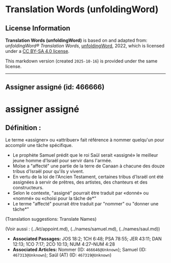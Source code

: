# Translation Words (unfoldingWord)

## License Information

**Translation Words (unfoldingWord)** is based on and adapted from: _unfoldingWord® Translation Words_, [unfoldingWord](https://unfoldingword.org/utw), 2022, which is licensed under a [CC BY-SA 4.0 license](https://creativecommons.org/licenses/by-sa/4.0/legalcode.en).

This markdown version (created `2025-10-16`) is provided under the same license.



--------------------------------

## Assigner assigné (id: 466666)

assigner assigné
================

Définition :
------------

Le terme «assigner» ou «attribuer» fait référence à nommer quelqu'un pour accomplir une tâche spécifique.

* Le prophète Samuel prédit que le roi Saül serait «assigné» le meilleur jeune homme d'Israël pour servir dans l'armée.
* Moïse a "affecté" une partie de la terre de Canaan à chacune des douze tribus d'Israël pour qu'ils y vivent.
* En vertu de la loi de l'Ancien Testament, certaines tribus d'Israël ont été assignées à servir de prêtres, des artistes, des chanteurs et des constructeurs.
* Selon le contexte, "assigné" pourrait être traduit par «donné» ou «nommé» ou «choisi pour la tâche de\*"
* Le terme "affecté" pourrait être traduit par "nommer" ou "donner une tâche\*"

(Translation suggestions: Translate Names)

(Voir aussi : (../kt/appoint.md), (../names/samuel.md), (../names/saul.md))

* **Associated Passages:** JOS 18:2; 1CH 6:48; PSA 78:55; JER 43:11; DAN 12:13; 1CO 7:17; 2CO 10:13; NUM 4:27–NUM 4:28
* **Associated Articles:** Nommer (ID: `466646@Unknown`); Samuel (ID: `467313@Unknown`); Saül (AT) (ID: `467319@Unknown`)

